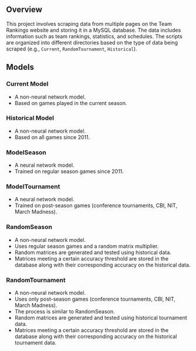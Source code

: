 ## Overview

This project involves scraping data from multiple pages on the Team Rankings website and storing it in a MySQL database. The data includes information such as team rankings, statistics, and schedules. The scripts are organized into different directories based on the type of data being scraped (e.g., `Current`, `RandomTournament`, `Historical`).

## Models

### Current Model

- A non-neural network model.
- Based on games played in the current season.

### Historical Model

- A non-neural network model.
- Based on all games since 2011.

### ModelSeason

- A neural network model.
- Trained on regular season games since 2011.

### ModelTournament

- A neural network model.
- Trained on post-season games (conference tournaments, CBI, NIT, March Madness).

### RandomSeason

- A non-neural network model.
- Uses regular season games and a random matrix multiplier.
- Random matrices are generated and tested using historical data.
- Matrices meeting a certain accuracy threshold are stored in the database along with their corresponding accuracy on the historical data.

### RandomTournament

- A non-neural network model.
- Uses only post-season games (conference tournaments, CBI, NIT, March Madness).
- The process is similar to RandomSeason.
- Random matrices are generated and tested using historical tournament data.
- Matrices meeting a certain accuracy threshold are stored in the database along with their corresponding accuracy on the historical tournament data.
